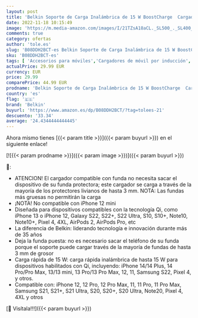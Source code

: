 ```yaml
---
layout: post
title: 'Belkin Soporte de Carga Inalámbrica de 15 W BoostCharge  Cargador Inalámbrico Rápido Qi para iPhone Samsung  Pixel y Otros  - Blanco'
date: 2022-11-18 10:15:49
image: 'https://m.media-amazon.com/images/I/21TZsA18aCL._SL500_._SL400_.jpg'
comments: true
category: ofertas
author: 'tole.es'
slug: 'B08DDH2BCT-es Belkin Soporte de Carga Inalámbrica de 15 W BoostCharge...'
sku: 'B08DDH2BCT-es'
tags: [ 'Accesorios para móviles','Cargadores de móvil por inducción','Cargadores para móviles','Comunicación móvil y accesorios','Electrónica','belkin','iphone','🇪🇸', ]
actualPrice: 29.99 EUR
currency: EUR
price: 29.99
comparePrice: 44.99 EUR
prodname: 'Belkin Soporte de Carga Inalámbrica de 15 W BoostCharge  Cargador Inalámbrico Rápido Qi para iPhone Samsung  Pixel y Otros  - Blanco'
country: 'es'
flag: '🇪🇸'
brand: 'Belkin'
buyurl: 'https://www.amazon.es/dp/B08DDH2BCT/?tag=tolees-21'
descuento: '33.34'
average: '24.4344444444445'
---
```


Ahora mismo tienes [{{< param title >}}]({{< param buyurl >}}) en el siguiente enlace!

[![{{< param prodname >}}]({{< param image >}})]({{< param buyurl >}})

🔎:

- ATENCION! El cargador compatible con funda no necesita sacar el dispositivo de su funda protectora; este cargador se carga a través de la mayoría de los protectores livianos de hasta 3 mm. NOTA: Las fundas más gruesas no permitirán la carga
- ¡NOTA! No compatible con iPhone 12 mini
- Diseñada para dispositivos compatibles con la tecnología Qi, como iPhone 13 o iPhone 12, Galaxy S22, S22+, S22 Ultra, S10, S10+, Note10, Note10+, Pixel 4, 4XL, AirPods 2, AirPods Pro, etc
- La diferencia de Belkin: liderando tecnología e innovación durante más de 35 años
- Deja la funda puesta: no es necesario sacar el teléfono de su funda porque el soporte puede cargar través de la mayoría de fundas de hasta 3 mm de grosor
- Carga rápida de 15 W: carga rápida inalámbrica de hasta 15 W para dispositivos habilitados con Qi, incluyendo: iPhone 14/14 Plus, 14 Pro/Pro Max, 13/13 mini, 13 Pro/13 Pro Max, 12, 11, Samsung S22, Pixel 4, y otros.
- Compatible con: iPhone 12, 12 Pro, 12 Pro Max, 11, 11 Pro, 11 Pro Max, Samsung S21, S21+, S21 Ultra, S20, S20+, S20 Ultra, Note20, Pixel 4, 4XL y otros

[🛒 Visítala!!!]({{< param buyurl >}})
